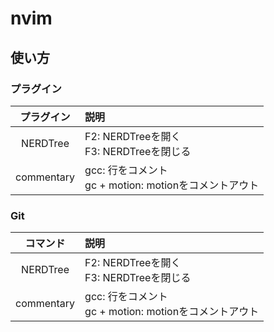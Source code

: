 # nvim
## 使い方
### プラグイン

| プラグイン | 説明                    |
|:----------:|:------------------------|
| NERDTree   | F2: NERDTreeを開く <br> F3: NERDTreeを閉じる |
| commentary | gcc: 行をコメント <br> gc + motion: motionをコメントアウト |

### Git

| コマンド | 説明                    |
|:----------:|:------------------------|
| NERDTree   | F2: NERDTreeを開く <br> F3: NERDTreeを閉じる |
| commentary | gcc: 行をコメント <br> gc + motion: motionをコメントアウト |
